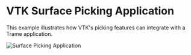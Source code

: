 # VTK Surface Picking Application

This example illustrates how VTK's picking features can integrate with a Trame application.

![Surface Picking Application](../../../../docs/content/examples/SurfacePicking.jpg)

